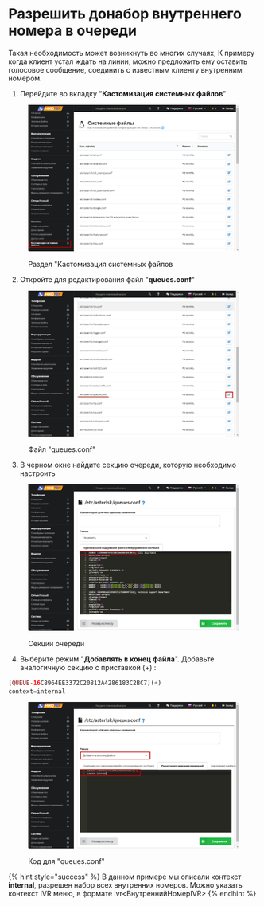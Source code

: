 # Разрешить донабор внутреннего номера в очереди

Такая необходимость может возникнуть во многих случаях, К примеру когда клиент устал ждать на линии, можно предложить ему оставить голосовое сообщение, соединить с известным клиенту внутренним номером.

1. Перейдите во вкладку "**Кастомизация системных файлов**"

<figure><img src="../../.gitbook/assets/customizationFiles.png" alt=""><figcaption><p>Раздел "Кастомизация системных файлов</p></figcaption></figure>

2. Откройте для редактирования файл "**queues.conf**"

<figure><img src="../../.gitbook/assets/queueConf.png" alt=""><figcaption><p>Файл "queues.conf"</p></figcaption></figure>

3. В черном окне найдите секцию очереди, которую необходимо настроить

<figure><img src="../../.gitbook/assets/SalesDepartment.png" alt=""><figcaption><p>Секции очереди</p></figcaption></figure>

4. Выберите режим "**Добавлять в конец файла**".  Добавьте аналогичную секцию с приставкой (+) :

```php
[QUEUE-16C8964EE3372C20812A4286183C2BC7](+)
context=internal
```

<figure><img src="../../.gitbook/assets/codeForQueues.png" alt=""><figcaption><p>Код для "queues.conf"</p></figcaption></figure>

{% hint style="success" %}
В данном примере мы описали контекст **internal**, разрешен набор всех внутренних номеров. Можно указать контекст IVR меню, в формате ivr<ВнутреннийНомерIVR>
{% endhint %}
